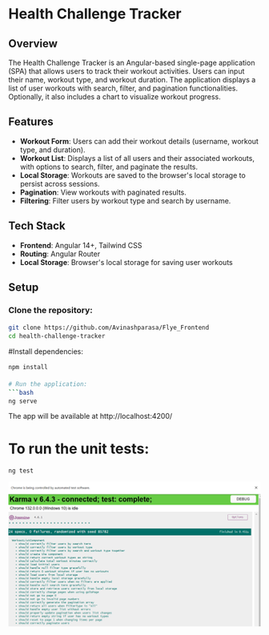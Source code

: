 # Health Challenge Tracker

## Overview
The Health Challenge Tracker is an Angular-based single-page application (SPA) that allows users to track their workout activities. Users can input their name, workout type, and workout duration. The application displays a list of user workouts with search, filter, and pagination functionalities. Optionally, it also includes a chart to visualize workout progress.

## Features
- **Workout Form**: Users can add their workout details (username, workout type, and duration).
- **Workout List**: Displays a list of all users and their associated workouts, with options to search, filter, and paginate the results.
- **Local Storage**: Workouts are saved to the browser's local storage to persist across sessions.
- **Pagination**: View workouts with paginated results.
- **Filtering**: Filter users by workout type and search by username.

## Tech Stack
- **Frontend**: Angular 14+, Tailwind CSS
- **Routing**: Angular Router
- **Local Storage**: Browser's local storage for saving user workouts

## Setup

### Clone the repository:
```bash
git clone https://github.com/Avinashparasa/Flye_Frontend
cd health-challenge-tracker
 ```
#Install dependencies:
```bash
npm install  

# Run the application:
```bash
ng serve
```

The app will be available at http://localhost:4200/  


# To run the unit tests:
```bash
ng test
```

![Image](https://github.com/Avinashparasa/Flye_Frontend/blob/1b1d096f3d0d6fd067164bb3014b6ecda58b2f5b/assets/tests.png?raw=true)






